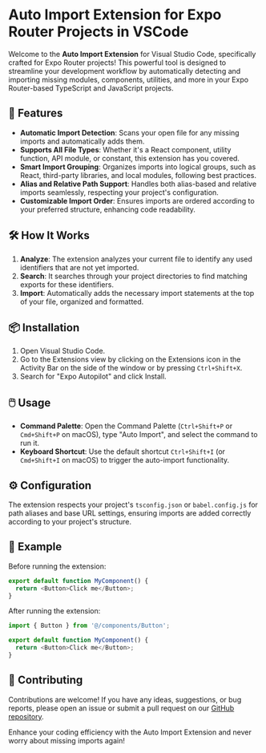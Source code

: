 # Auto Import Extension for Expo Router Projects in VSCode

Welcome to the **Auto Import Extension** for Visual Studio Code, specifically crafted for Expo Router projects! This powerful tool is designed to streamline your development workflow by automatically detecting and importing missing modules, components, utilities, and more in your Expo Router-based TypeScript and JavaScript projects.

## 🚀 Features

- **Automatic Import Detection**: Scans your open file for any missing imports and automatically adds them.
- **Supports All File Types**: Whether it's a React component, utility function, API module, or constant, this extension has you covered.
- **Smart Import Grouping**: Organizes imports into logical groups, such as React, third-party libraries, and local modules, following best practices.
- **Alias and Relative Path Support**: Handles both alias-based and relative imports seamlessly, respecting your project's configuration.
- **Customizable Import Order**: Ensures imports are ordered according to your preferred structure, enhancing code readability.

## 🛠️ How It Works

1. **Analyze**: The extension analyzes your current file to identify any used identifiers that are not yet imported.
2. **Search**: It searches through your project directories to find matching exports for these identifiers.
3. **Import**: Automatically adds the necessary import statements at the top of your file, organized and formatted.

## 📦 Installation

1. Open Visual Studio Code.
2. Go to the Extensions view by clicking on the Extensions icon in the Activity Bar on the side of the window or by pressing `Ctrl+Shift+X`.
3. Search for "Expo Autopilot" and click Install.

## 🖱️ Usage

- **Command Palette**: Open the Command Palette (`Ctrl+Shift+P` or `Cmd+Shift+P` on macOS), type "Auto Import", and select the command to run it.
- **Keyboard Shortcut**: Use the default shortcut `Ctrl+Shift+I` (or `Cmd+Shift+I` on macOS) to trigger the auto-import functionality.

## ⚙️ Configuration

The extension respects your project's `tsconfig.json` or `babel.config.js` for path aliases and base URL settings, ensuring imports are added correctly according to your project's structure.

## 📝 Example

Before running the extension:

```javascript
export default function MyComponent() {
  return <Button>Click me</Button>;
}
```

After running the extension:

```javascript
import { Button } from '@/components/Button';

export default function MyComponent() {
  return <Button>Click me</Button>;
}
```

## 🤝 Contributing

Contributions are welcome! If you have any ideas, suggestions, or bug reports, please open an issue or submit a pull request on our [GitHub repository](https://github.com/devsphere-apps/expo-autopilot).


Enhance your coding efficiency with the Auto Import Extension and never worry about missing imports again!
